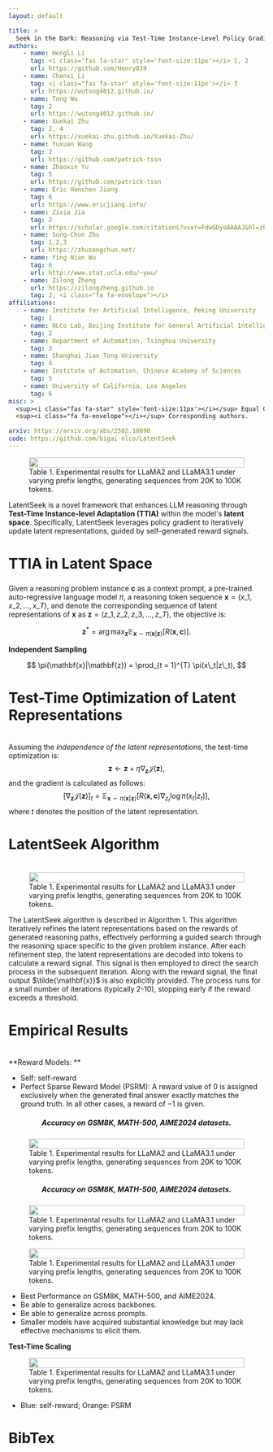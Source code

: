 ```yaml
---
layout: default

title: > 
  Seek in the Dark: Reasoning via Test-Time Instance-Level Policy Gradient in Latent Space
authors:
    - name: Hengli Li
      tag: <i class="fas fa-star" style='font-size:11px'></i> 1, 2
      url: https://github.com/Henry839
    - name: Chenxi Li
      tag: <i class="fas fa-star" style='font-size:11px'></i> 3
      url: https://wutong4012.github.io/
    - name: Tong Wu
      tag: 2
      url: https://wutong4012.github.io/
    - name: Xuekai Zhu
      tag: 2, 4
      url: https://xuekai-zhu.github.io/Xuekai-Zhu/
    - name: Yuxuan Wang
      tag: 2
      url: https://github.com/patrick-tssn
    - name: Zhaoxin Yu
      tag: 5
      url: https://github.com/patrick-tssn
    - name: Eric Hanchen Jiang
      tag: 6
      url: https://www.ericjiang.info/
    - name: Zixia Jia
      tag: 2
      url: https://scholar.google.com/citations?user=FdwGDyoAAAAJ&hl=zh-CN
    - name: Song-Chun Zhu
      tag: 1,2,3
      url: https://zhusongchun.net/
    - name: Ying Nian Wu
      tag: 6
      url: http://www.stat.ucla.edu/~ywu/
    - name: Zilong Zheng
      url: https://zilongzheng.github.io
      tag: 2, <i class="fa fa-envelope"></i>
affiliations:
    - name: Institute for Artificial Intelligence, Peking University
      tag: 1
    - name: NLCo Lab, Beijing Institute for General Artificial Intelligence
      tag: 2
    - name: Department of Automation, Tsinghua University
      tag: 3
    - name: Shanghai Jiao Tong University 
      tag: 4
    - name: Institute of Automation, Chinese Academy of Sciences 
      tag: 5
    - name: University of California, Los Angeles
      tag: 6
misc: > 
  <sup><i class="fas fa-star" style='font-size:11px'></i></sup> Equal Contribution.
  <sup><i class="fa fa-envelope"></i></sup> Corresponding authors.

arxiv: https://arxiv.org/abs/2502.18890
code: https://github.com/bigai-nlco/LatentSeek
---
```


<figure class="image" style="display: flex; justify-content: center; align-items: center; flex-direction: column;" id="table1">
  <img src="{{ 'LatentSeek/assets/img/LatentSeek.jpg' | relative_url }}" style="width: 100%; max-width: 1000px; height: auto"/>
  <figcaption><span class="dnerf">Table 1.</span> Experimental results for LLaMA2 and LLaMA3.1 under varying prefix lengths, generating sequences from 20K to 100K tokens.</figcaption>
</figure>

LatentSeek is a novel framework that enhances LLM reasoning through **Test-Time Instance-level Adaptation (TTIA)** within the model's **latent space**. Specifically, LatentSeek leverages policy gradient to iteratively update latent representations, guided by self-generated reward signals. 




<h2 style="font-size: 2em; font-weight: bold;">TTIA in Latent Space</h2>

Given a reasoning problem instance $\mathbf{c}$ as a context prompt, a pre-trained auto-regressive language model $\pi$, a reasoning token sequence $\mathbf{x} = (x\_1, x\_2, \ldots, x\_T)$, and denote the corresponding sequence of latent representations of $\mathbf{x}$ as $\mathbf{z} = (z\_1, z\_2, z\_3, \ldots, z\_T)$, the objective is:

$$ \mathbf{z}^* = \arg\max_{\mathbf{z}} \mathbb{E}_{\mathbf{x} \sim \pi(\mathbf{x}|\mathbf{z})}[R(\mathbf{x}, \mathbf{c})]. $$

**Independent Sampling**

$$ \pi(\mathbf{x}|\mathbf{z}) = \prod_{t = 1}^{T} \pi(x\_t|z\_t), $$

<h4 style="font-size: 2em; font-weight: bold;">Test-Time Optimization of Latent Representations</h4>

Assuming the *independence of the latent representations*, the test-time optimization is:
$$
\mathbf{z} \leftarrow \mathbf{z} + \eta  \nabla_{\mathbf{z}} \mathcal{J}(\mathbf{z}),
$$
and the gradient is calculated as follows:
<br/>
$$
[\nabla_{\mathbf{z}} \mathcal{J}(\mathbf{z})]_t = \mathbb{E}_{\mathbf{x} \sim \pi(\mathbf{x}|\mathbf{z})}\left[R(\mathbf{x},\mathbf{c})\nabla_{z_t} \log \pi(x_t|z_t)\right],
$$
where $t$ denotes the position of the latent representation.


<h4 style="font-size: 2em; font-weight: bold;">LatentSeek Algorithm</h4>

<figure class="image" style="display: flex; justify-content: center; align-items: center; flex-direction: column;" id="table1">
  <img src="{{ 'LatentSeek/assets/img/image-20250519142719249.png' | relative_url }}" style="width: 100%; max-width: 1000px; height: auto"/>
  <figcaption><span class="dnerf">Table 1.</span> Experimental results for LLaMA2 and LLaMA3.1 under varying prefix lengths, generating sequences from 20K to 100K tokens.</figcaption>
</figure>


The LatentSeek algorithm is described in Algorithm 1. This algorithm iteratively refines the latent representations based on the rewards of generated reasoning paths, effectively performing a guided search through the reasoning space specific to the given problem instance.  After each refinement step, the latent representations are decoded into tokens to calculate a reward signal. This signal is then employed to direct the search process in the subsequent iteration. Along with the reward signal, the final output $\tilde{\mathbf{x}}$ is also explicitly provided. The process runs for a small number of iterations (typically 2-10), stopping early if the reward exceeds a threshold. 

<h4 style="font-size: 2em; font-weight: bold;">Empirical Results</h4>

**Reward Models: **

* Self: self-reward
* Perfect Sparse Reward Model (PSRM): A reward value of 0 is assigned exclusively when the generated final answer exactly matches the ground truth. In all other cases, a reward of $-1$ is given.

<h5 align="center">Accuracy on GSM8K, MATH-500, AIME2024 datasets.</h5>

<figure class="image" style="display: flex; justify-content: center; align-items: center; flex-direction: column;" id="table1">
  <img src="{{ 'assets/img/table1.jpg' | relative_url }}" style="width: 100%; max-width: 1000px; height: auto"/>
  <figcaption><span class="dnerf">Table 1.</span> Experimental results for LLaMA2 and LLaMA3.1 under varying prefix lengths, generating sequences from 20K to 100K tokens.</figcaption>
</figure>


<h5 align="center">Accuracy on GSM8K, MATH-500, AIME2024 datasets.</h5>

<figure class="image" style="display: flex; justify-content: center; align-items: center; flex-direction: column;" id="table1">
  <img src="{{ 'LatentSeek/assets/img/table1.jpg' | relative_url }}" style="width: 100%; max-width: 1000px; height: auto"/>
  <figcaption><span class="dnerf">Table 1.</span> Experimental results for LLaMA2 and LLaMA3.1 under varying prefix lengths, generating sequences from 20K to 100K tokens.</figcaption>
</figure>

<figure class="image" style="display: flex; justify-content: center; align-items: center; flex-direction: column;" id="table1">
  <img src="{{ 'LatentSeek/assets/img/table2.jpg' | relative_url }}" style="width: 100%; max-width: 1000px; height: auto"/>
  <figcaption><span class="dnerf">Table 1.</span> Experimental results for LLaMA2 and LLaMA3.1 under varying prefix lengths, generating sequences from 20K to 100K tokens.</figcaption>
</figure>



* Best Performance on GSM8K, MATH-500, and AIME2024.
* Be able to generalize across backbones.
* Be able to generalize across prompts.
* Smaller models have acquired substantial knowledge but may lack effective mechanisms to elicit them.

**Test-Time Scaling**

<figure class="image" style="display: flex; justify-content: center; align-items: center; flex-direction: column;" id="table1">
  <img src="{{ 'LatentSeek/assets/img/scaling.jpg' | relative_url }}" style="width: 100%; max-width: 1000px; height: auto"/>
  <figcaption><span class="dnerf">Table 1.</span> Experimental results for LLaMA2 and LLaMA3.1 under varying prefix lengths, generating sequences from 20K to 100K tokens.</figcaption>
</figure>


* Blue: self-reward; Orange: PSRM 

<h2 style="font-size: 2em; font-weight: bold;">BibTex</h2>

```bibtex

```
